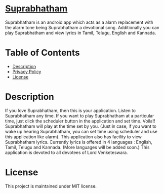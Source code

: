 # [Suprabhatham](https://play.google.com/store/apps/details?id=ceg.avtechlabs.sbm)

Suprabhatham is an android app which acts as a alarm replacement with the alarm tone being Suprabhatham a devotional song. Additionally you can play Suprabhatham and view lyrics in Tamil, Telugu, English and Kannada.
  
# Table of Contents

* [Description](#description)
* [Privacy Policy](#privacy-policy)
* [License](#license)

# Description

If you love Suprabhatham, then this is your application. Listen to Suprabhatham any time. If you want to play Suprabhatham at a particular time, just click the scheduler button in the application and set time. Voila!! Suprabhatham will play at the time set by you. (Just in case, if you want to wake up hearing Suprabhatham, you can set time using scheduler and use this application like alarm). This application also has facility to view Suprabhatham lyrics. Currently lyrics is offered in 4 languages : English, Tamil, Telugu and Kannada. (More languages will be added soon.) This application is devoted to all devotees of Lord Venketeswara.


# License

This project is maintained under MIT license.
